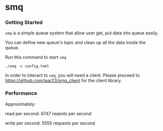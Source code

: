# smq

### Getting Started

`smq` is a simple queue system that allow user get, put data into queue easily.

You can define new queue's topic and clean up all the data inside the queue.

Run this command to start `smq`
```
./smq -c config.toml
```

In order to interact to `smq`, you will need a client. Please proceed to https://github.com/jaar23/smq_client for the client library.

### Performance

Approximately:

read per second: 6747 reqests per second

write per second: 5555 requests per second
